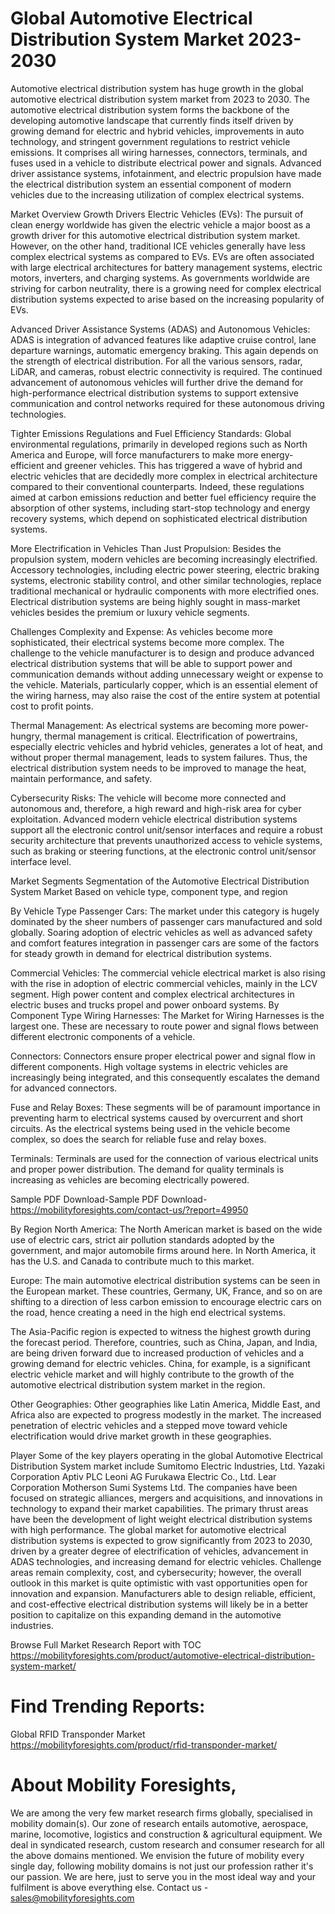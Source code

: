 # Global Automotive Electrical Distribution System Market 2023-2030
Automotive electrical distribution system has huge growth in the global automotive electrical distribution system market from 2023 to 2030. The automotive electrical distribution system forms the backbone of the developing automotive landscape that currently finds itself driven by growing demand for electric and hybrid vehicles, improvements in auto technology, and stringent government regulations to restrict vehicle emissions. It comprises all wiring harnesses, connectors, terminals, and fuses used in a vehicle to distribute electrical power and signals. Advanced driver assistance systems, infotainment, and electric propulsion have made the electrical distribution system an essential component of modern vehicles due to the increasing utilization of complex electrical systems.


Market Overview
Growth Drivers
Electric Vehicles (EVs): The pursuit of clean energy worldwide has given the electric vehicle a major boost as a growth driver for this automotive electrical distribution system market. However, on the other hand, traditional ICE vehicles generally have less complex electrical systems as compared to EVs. EVs are often associated with large electrical architectures for battery management systems, electric motors, inverters, and charging systems. As governments worldwide are striving for carbon neutrality, there is a growing need for complex electrical distribution systems expected to arise based on the increasing popularity of EVs.


Advanced Driver Assistance Systems (ADAS) and Autonomous Vehicles: ADAS is integration of advanced features like adaptive cruise control, lane departure warnings, automatic emergency braking. This again depends on the strength of electrical distribution. For all the various sensors, radar, LiDAR, and cameras, robust electric connectivity is required. The continued advancement of autonomous vehicles will further drive the demand for high-performance electrical distribution systems to support extensive communication and control networks required for these autonomous driving technologies.


Tighter Emissions Regulations and Fuel Efficiency Standards: Global environmental regulations, primarily in developed regions such as North America and Europe, will force manufacturers to make more energy-efficient and greener vehicles. This has triggered a wave of hybrid and electric vehicles that are decidedly more complex in electrical architecture compared to their conventional counterparts. Indeed, these regulations aimed at carbon emissions reduction and better fuel efficiency require the absorption of other systems, including start-stop technology and energy recovery systems, which depend on sophisticated electrical distribution systems.


More Electrification in Vehicles Than Just Propulsion: Besides the propulsion system, modern vehicles are becoming increasingly electrified. Accessory technologies, including electric power steering, electric braking systems, electronic stability control, and other similar technologies, replace traditional mechanical or hydraulic components with more electrified ones. Electrical distribution systems are being highly sought in mass-market vehicles besides the premium or luxury vehicle segments.


Challenges
Complexity and Expense: As vehicles become more sophisticated, their electrical systems become more complex. The challenge to the vehicle manufacturer is to design and produce advanced electrical distribution systems that will be able to support power and communication demands without adding unnecessary weight or expense to the vehicle. Materials, particularly copper, which is an essential element of the wiring harness, may also raise the cost of the entire system at potential cost to profit points.


Thermal Management: As electrical systems are becoming more power-hungry, thermal management is critical. Electrification of powertrains, especially electric vehicles and hybrid vehicles, generates a lot of heat, and without proper thermal management, leads to system failures. Thus, the electrical distribution system needs to be improved to manage the heat, maintain performance, and safety.


Cybersecurity Risks: The vehicle will become more connected and autonomous and, therefore, a high reward and high-risk area for cyber exploitation. Advanced modern vehicle electrical distribution systems support all the electronic control unit/sensor interfaces and require a robust security architecture that prevents unauthorized access to vehicle systems, such as braking or steering functions, at the electronic control unit/sensor interface level.


Market Segments
Segmentation of the Automotive Electrical Distribution System Market Based on vehicle type, component type, and region


By Vehicle Type
Passenger Cars: The market under this category is hugely dominated by the sheer numbers of passenger cars manufactured and sold globally. Soaring adoption of electric vehicles as well as advanced safety and comfort features integration in passenger cars are some of the factors for steady growth in demand for electrical distribution systems.


Commercial Vehicles: The commercial vehicle electrical market is also rising with the rise in adoption of electric commercial vehicles, mainly in the LCV segment. High power content and complex electrical architectures in electric buses and trucks propel and power onboard systems.
By Component Type
Wiring Harnesses: The Market for Wiring Harnesses is the largest one. These are necessary to route power and signal flows between different electronic components of a vehicle.


Connectors: Connectors ensure proper electrical power and signal flow in different components. High voltage systems in electric vehicles are increasingly being integrated, and this consequently escalates the demand for advanced connectors.


Fuse and Relay Boxes: These segments will be of paramount importance in preventing harm to electrical systems caused by overcurrent and short circuits. As the electrical systems being used in the vehicle become complex, so does the search for reliable fuse and relay boxes.


Terminals: Terminals are used for the connection of various electrical units and proper power distribution. The demand for quality terminals is increasing as vehicles are becoming electrically powered.






Sample PDF Download-Sample PDF Download- https://mobilityforesights.com/contact-us/?report=49950








By Region
North America: The North American market is based on the wide use of electric cars, strict air pollution standards adopted by the government, and major automobile firms around here. In North America, it has the U.S. and Canada to contribute much to this market.


Europe: The main automotive electrical distribution systems can be seen in the European market. These countries, Germany, UK, France, and so on are shifting to a direction of less carbon emission to encourage electric cars on the road, hence creating a need in the high end electrical systems.


The Asia-Pacific region is expected to witness the highest growth during the forecast period. Therefore, countries, such as China, Japan, and India, are being driven forward due to increased production of vehicles and a growing demand for electric vehicles. China, for example, is a significant electric vehicle market and will highly contribute to the growth of the automotive electrical distribution system market in the region.


Other Geographies: Other geographies like Latin America, Middle East, and Africa also are expected to progress modestly in the market. The increased penetration of electric vehicles and a stepped move toward vehicle electrification would drive market growth in these geographies.


Player
Some of the key players operating in the global Automotive Electrical Distribution System market include
Sumitomo Electric Industries, Ltd.
Yazaki Corporation
Aptiv PLC
Leoni AG
Furukawa Electric Co., Ltd.
Lear Corporation
Motherson Sumi Systems Ltd.
The companies have been focused on strategic alliances, mergers and acquisitions, and innovations in technology to expand their market capabilities. The primary thrust areas have been the development of light weight electrical distribution systems with high performance.
The global market for automotive electrical distribution systems is expected to grow significantly from 2023 to 2030, driven by a greater degree of electrification of vehicles, advancement in ADAS technologies, and increasing demand for electric vehicles. Challenge areas remain complexity, cost, and cybersecurity; however, the overall outlook in this market is quite optimistic with vast opportunities open for innovation and expansion. Manufacturers able to design reliable, efficient, and cost-effective electrical distribution systems will likely be in a better position to capitalize on this expanding demand in the automotive industries.




Browse Full Market Research Report with TOC https://mobilityforesights.com/product/automotive-electrical-distribution-system-market/




# Find Trending Reports: 
Global RFID Transponder Market https://mobilityforesights.com/product/rfid-transponder-market/


# About Mobility Foresights,
We are among the very few market research firms globally, specialised in mobility domain(s). Our zone of research entails automotive, aerospace, marine, locomotive, logistics and construction & agricultural equipment. We deal in syndicated research, custom research and consumer research for all the above domains mentioned.
We envision the future of mobility every single day, following mobility domains is not just our profession rather it's our passion. We are here, just to serve you in the most ideal way and your fulfilment is above everything else. Contact us -  sales@mobilityforesights.com 




